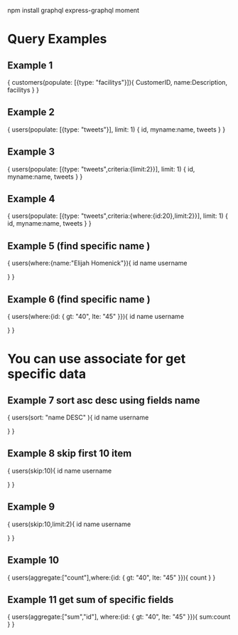 npm install graphql express-graphql moment

# Query Examples

## Example 1

{
    customers(populate: [{type: "facilitys"}]){
        CustomerID,
        name:Description,
        facilitys
    }
}


## Example 2

{
    users(populate: [{type: "tweets"}], limit: 1)
    {
        id,
        myname:name,
        tweets
    }
}

## Example 3 
{
    users(populate: [{type: "tweets",criteria:{limit:2}}], limit: 1)
    {
        id,
        myname:name,
        tweets
    }
}

## Example 4
{
    users(populate: [{type: "tweets",criteria:{where:{id:20},limit:2}}], limit: 1)
    {
        id,
        myname:name,
        tweets
    }
}

## Example 5 (find specific name )
{
  users(where:{name:"Elijah Homenick"}){
    id
    name
    username
    
  }
}



## Example 6 (find specific name )
{
  users(where:{id: { gt: "40", lte: "45" }}){
    id
    name
    username
    
  }
}
# You can use associate for get specific data 


## Example 7 sort asc desc using fields name
{
  users(sort: "name DESC" ){
    id
    name
    username
    
  }
}

## Example 8 skip first 10 item
{
  users(skip:10){
    id
    name
    username
    
  }
}

## Example 9
{
  users(skip:10,limit:2){
    id
    name
    username
    
  }
}

## Example 10
{
  users(aggregate:["count"],where:{id: { gt: "40", lte: "45" }}){
    count
  }
}

## Example 11 get sum of specific fields
{
  users(aggregate:["sum","id"], where:{id: { gt: "40", lte: "45" }}){
   sum:count
  }
}